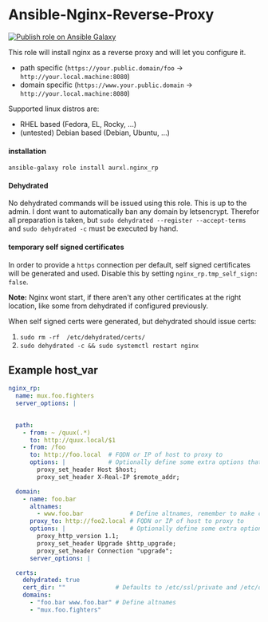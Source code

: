 # Ansible-Nginx-Reverse-Proxy

[![Publish role on Ansible Galaxy](https://github.com/aurxl/ansible-nginx-rp/actions/workflows/push_to_galaxy.yml/badge.svg)](https://github.com/aurxl/ansible-nginx-rp/actions/workflows/push_to_galaxy.yml)

This role will install nginx as a reverse proxy and will let you configure it.
- path specific (`https://your.public.domain/foo` -> `http://your.local.machine:8080`)
- domain specific (`https://www.your.public.domain` -> `http://your.local.machine:8080`)

Supported linux distros are:
- RHEL based (Fedora, EL, Rocky, ...)
- (untested) Debian based (Debian, Ubuntu, ...)

#### installation
```
ansible-galaxy role install aurxl.nginx_rp
```

#### Dehydrated
No dehydrated commands will be issued using this role. This is up to the admin. I dont want to automatically ban any domain by letsencrypt.
Therefor all preparation is taken, but `sudo dehydrated --register --accept-terms` and `sudo dehydrated -c` must be executed by hand.

#### temporary self signed certificates
In order to provide a `https` connection per default, self signed certificates will be generated and used. Disable this by setting `nginx_rp.tmp_self_sign: false`.

**Note:** Nginx wont start, if there aren't any other certificates at the right location, like some from dehydrated if configured previously.

When self signed certs were generated, but dehydrated should issue certs:
1. `sudo rm -rf  /etc/dehydrated/certs/`
2. `sudo dehydrated -c && sudo systemctl restart nginx`


## Example host_var
```yaml
nginx_rp:
  name: mux.foo.fighters
  server_options: |
    

  path:
    - from: ~ /quux(.*)
      to: http://quux.local/$1
    - from: /foo
      to: http://foo.local  # FQDN or IP of host to proxy to
      options: |            # Optionally define some extra options that will be added to the location 
        proxy_set_header Host $host;
        proxy_set_header X-Real-IP $remote_addr;

  domain:
    - name: foo.bar
      altnames: 
        - www.foo.bar             # Define altnames, remember to make certificates for them too!
      proxy_to: http://foo2.local # FQDN or IP of host to proxy to
      options: |                  # Optionally define some extra options that will be added to the location
        proxy_http_version 1.1;
        proxy_set_header Upgrade $http_upgrade;
        proxy_set_header Connection "upgrade";
      server_options: |

  certs:
    dehydrated: true
    cert_dir: ""              # Defaults to /etc/ssl/private and /etc/dehydrated/certs when dehydrated enabled
    domains:
      - "foo.bar www.foo.bar" # Define altnames
      - "mux.foo.fighters"
```
